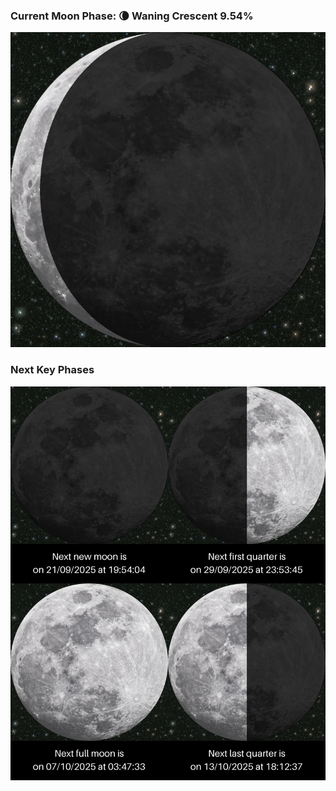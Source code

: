 ### Current Moon Phase: 🌘 Waning Crescent 9.54%
![Moon Phase](moonphase.png)
### Next Key Phases
![Gallery](gallery.png)